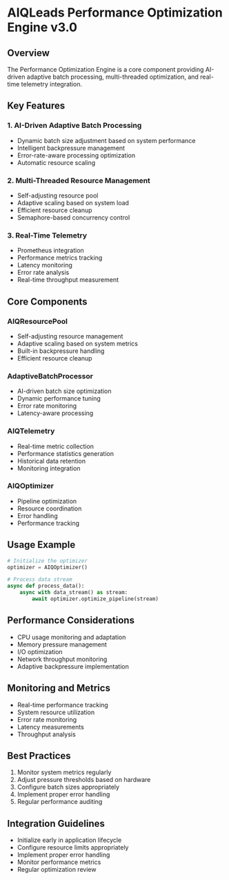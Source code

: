 # AIQLeads Performance Optimization Engine v3.0

## Overview
The Performance Optimization Engine is a core component providing AI-driven adaptive batch processing, multi-threaded optimization, and real-time telemetry integration.

## Key Features

### 1. AI-Driven Adaptive Batch Processing
- Dynamic batch size adjustment based on system performance
- Intelligent backpressure management
- Error-rate-aware processing optimization
- Automatic resource scaling

### 2. Multi-Threaded Resource Management
- Self-adjusting resource pool
- Adaptive scaling based on system load
- Efficient resource cleanup
- Semaphore-based concurrency control

### 3. Real-Time Telemetry
- Prometheus integration
- Performance metrics tracking
- Latency monitoring
- Error rate analysis
- Real-time throughput measurement

## Core Components

### AIQResourcePool
- Self-adjusting resource management
- Adaptive scaling based on system metrics
- Built-in backpressure handling
- Efficient resource cleanup

### AdaptiveBatchProcessor
- AI-driven batch size optimization
- Dynamic performance tuning
- Error rate monitoring
- Latency-aware processing

### AIQTelemetry
- Real-time metric collection
- Performance statistics generation
- Historical data retention
- Monitoring integration

### AIQOptimizer
- Pipeline optimization
- Resource coordination
- Error handling
- Performance tracking

## Usage Example

```python
# Initialize the optimizer
optimizer = AIQOptimizer()

# Process data stream
async def process_data():
    async with data_stream() as stream:
        await optimizer.optimize_pipeline(stream)
```

## Performance Considerations
- CPU usage monitoring and adaptation
- Memory pressure management
- I/O optimization
- Network throughput monitoring
- Adaptive backpressure implementation

## Monitoring and Metrics
- Real-time performance tracking
- System resource utilization
- Error rate monitoring
- Latency measurements
- Throughput analysis

## Best Practices
1. Monitor system metrics regularly
2. Adjust pressure thresholds based on hardware
3. Configure batch sizes appropriately
4. Implement proper error handling
5. Regular performance auditing

## Integration Guidelines
- Initialize early in application lifecycle
- Configure resource limits appropriately
- Implement proper error handling
- Monitor performance metrics
- Regular optimization review